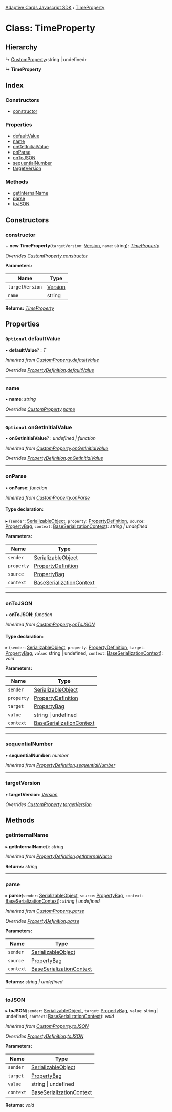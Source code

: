 [Adaptive Cards Javascript SDK](../README.md) › [TimeProperty](timeproperty.md)

# Class: TimeProperty

## Hierarchy

  ↳ [CustomProperty](customproperty.md)‹string | undefined›

  ↳ **TimeProperty**

## Index

### Constructors

* [constructor](timeproperty.md#constructor)

### Properties

* [defaultValue](timeproperty.md#optional-defaultvalue)
* [name](timeproperty.md#name)
* [onGetInitialValue](timeproperty.md#optional-ongetinitialvalue)
* [onParse](timeproperty.md#onparse)
* [onToJSON](timeproperty.md#ontojson)
* [sequentialNumber](timeproperty.md#sequentialnumber)
* [targetVersion](timeproperty.md#targetversion)

### Methods

* [getInternalName](timeproperty.md#getinternalname)
* [parse](timeproperty.md#parse)
* [toJSON](timeproperty.md#tojson)

## Constructors

###  constructor

\+ **new TimeProperty**(`targetVersion`: [Version](version.md), `name`: string): *[TimeProperty](timeproperty.md)*

*Overrides [CustomProperty](customproperty.md).[constructor](customproperty.md#constructor)*

**Parameters:**

Name | Type |
------ | ------ |
`targetVersion` | [Version](version.md) |
`name` | string |

**Returns:** *[TimeProperty](timeproperty.md)*

## Properties

### `Optional` defaultValue

• **defaultValue**? : *T*

*Inherited from [CustomProperty](customproperty.md).[defaultValue](customproperty.md#optional-defaultvalue)*

*Overrides [PropertyDefinition](propertydefinition.md).[defaultValue](propertydefinition.md#optional-defaultvalue)*

___

###  name

• **name**: *string*

*Overrides [CustomProperty](customproperty.md).[name](customproperty.md#name)*

___

### `Optional` onGetInitialValue

• **onGetInitialValue**? : *undefined | function*

*Inherited from [CustomProperty](customproperty.md).[onGetInitialValue](customproperty.md#optional-ongetinitialvalue)*

*Overrides [PropertyDefinition](propertydefinition.md).[onGetInitialValue](propertydefinition.md#optional-ongetinitialvalue)*

___

###  onParse

• **onParse**: *function*

*Inherited from [CustomProperty](customproperty.md).[onParse](customproperty.md#onparse)*

#### Type declaration:

▸ (`sender`: [SerializableObject](serializableobject.md), `property`: [PropertyDefinition](propertydefinition.md), `source`: [PropertyBag](../README.md#propertybag), `context`: [BaseSerializationContext](baseserializationcontext.md)): *string | undefined*

**Parameters:**

Name | Type |
------ | ------ |
`sender` | [SerializableObject](serializableobject.md) |
`property` | [PropertyDefinition](propertydefinition.md) |
`source` | [PropertyBag](../README.md#propertybag) |
`context` | [BaseSerializationContext](baseserializationcontext.md) |

___

###  onToJSON

• **onToJSON**: *function*

*Inherited from [CustomProperty](customproperty.md).[onToJSON](customproperty.md#ontojson)*

#### Type declaration:

▸ (`sender`: [SerializableObject](serializableobject.md), `property`: [PropertyDefinition](propertydefinition.md), `target`: [PropertyBag](../README.md#propertybag), `value`: string | undefined, `context`: [BaseSerializationContext](baseserializationcontext.md)): *void*

**Parameters:**

Name | Type |
------ | ------ |
`sender` | [SerializableObject](serializableobject.md) |
`property` | [PropertyDefinition](propertydefinition.md) |
`target` | [PropertyBag](../README.md#propertybag) |
`value` | string &#124; undefined |
`context` | [BaseSerializationContext](baseserializationcontext.md) |

___

###  sequentialNumber

• **sequentialNumber**: *number*

*Inherited from [PropertyDefinition](propertydefinition.md).[sequentialNumber](propertydefinition.md#sequentialnumber)*

___

###  targetVersion

• **targetVersion**: *[Version](version.md)*

*Overrides [CustomProperty](customproperty.md).[targetVersion](customproperty.md#targetversion)*

## Methods

###  getInternalName

▸ **getInternalName**(): *string*

*Inherited from [PropertyDefinition](propertydefinition.md).[getInternalName](propertydefinition.md#getinternalname)*

**Returns:** *string*

___

###  parse

▸ **parse**(`sender`: [SerializableObject](serializableobject.md), `source`: [PropertyBag](../README.md#propertybag), `context`: [BaseSerializationContext](baseserializationcontext.md)): *string | undefined*

*Inherited from [CustomProperty](customproperty.md).[parse](customproperty.md#parse)*

*Overrides [PropertyDefinition](propertydefinition.md).[parse](propertydefinition.md#parse)*

**Parameters:**

Name | Type |
------ | ------ |
`sender` | [SerializableObject](serializableobject.md) |
`source` | [PropertyBag](../README.md#propertybag) |
`context` | [BaseSerializationContext](baseserializationcontext.md) |

**Returns:** *string | undefined*

___

###  toJSON

▸ **toJSON**(`sender`: [SerializableObject](serializableobject.md), `target`: [PropertyBag](../README.md#propertybag), `value`: string | undefined, `context`: [BaseSerializationContext](baseserializationcontext.md)): *void*

*Inherited from [CustomProperty](customproperty.md).[toJSON](customproperty.md#tojson)*

*Overrides [PropertyDefinition](propertydefinition.md).[toJSON](propertydefinition.md#tojson)*

**Parameters:**

Name | Type |
------ | ------ |
`sender` | [SerializableObject](serializableobject.md) |
`target` | [PropertyBag](../README.md#propertybag) |
`value` | string &#124; undefined |
`context` | [BaseSerializationContext](baseserializationcontext.md) |

**Returns:** *void*
